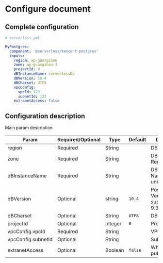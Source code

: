# Configure document

## Complete configuration

```yml
# serverless.yml

MyPostgres:
  component: '@serverless/tencent-postgres'
  inputs:
    region: ap-guangzhou
    zone: ap-guangzhou-3
    projectId: 0
    dBInstanceName: serverlessDb
    dBVersion: 10.4
    dBCharset: UTF8
    vpcConfig:
      vpcId: 123
      subnetId: 123
    extranetAccess: false
```

## Configuration description

Main param description

| Param              | Required/Optional | Type    | Default | Description                                       |
| ------------------ | ----------------- | ------- | ------- | ------------------------------------------------- |
| region             | Required          | String  |         | DB Region                                         |
| zone               | Required          | String  |         | DB Zone of Region                                 |
| dBInstanceName     | Required          | String  |         | DB Instance Name, must unique for user            |
| dBVersion          | Optional          | string  | `10.4`  | PostgreSQL Version. Now support: 9.3.5,9.5.4,10.4 |
| dBCharset          | Optional          | String  | `UTF8`  | DB charset                                        |
| projectId          | Optional          | Integer | `0`     | Project ID                                        |
| vpcConfig.vpcId    | Required          | String  |         | VPC ID                                            |
| vpcConfig.subnetId | Optional          | String  |         | Subnet ID                                         |
| extranetAccess     | Optional          | Boolean | `false` | Whether open public access                        |
